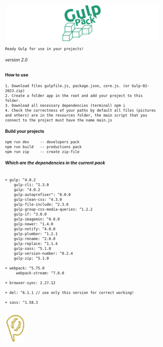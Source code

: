 ![img](https://raw.githubusercontent.com/papchenko/gulp-pack/ceb3f15a649293cffd219c7d1d3e4006aa6119d9/logo.svg)

```
Ready Gulp for use in your projects!
```
###### version 2.0


#### How to use
```
1. Download files gulpfile.js, package.json, core.js. (or Gulp-02-2023.zip)
2. Create a folder app in the root and add your project to this folder.
3. Download all necessary dependencies (terminal) npm i
4. Check the correctness of your paths by default all files (pictures and others) are in the resources folder, the main script that you connect to the project must have the name main.js
```

#### Build your projects
```
npm run dev     -- developers pack
npm run build   -- productions pack
npm run zip     -- create zip-file
```

##### Which are the **dependencies** in the current **pack**
```

+ gulp: ^4.0.2
    gulp-cli: ^2.3.0
    gulp: ^4.0.2
    gulp-autoprefixer": ^8.0.0
    gulp-clean-css: ^4.3.0
    gulp-file-include: ^2.3.0
    gulp-group-css-media-queries: ^1.2.2
    gulp-if: ^3.0.0
    gulp-imagemin: ^8.0.0
    gulp-newer: ^1.4.0
    gulp-notify: ^4.0.0
    gulp-plumber: ^1.2.1
    gulp-rename: ^2.0.0
    gulp-replace: ^1.1.4
    gulp-sass: ^5.1.0
    gulp-version-number: ^0.2.4
    gulp-zip: ^5.1.0
    
+ webpack: ^5.75.0
     webpack-stream: ^7.0.0

+ browser-sync: 2.27.12

+ del: ^6.1.1 // use only this version for correct working!  

+ sass: ^1.58.3

```

 ## 
[![N|](https://raw.githubusercontent.com/papchenko/papchenko.com/8a93b6c69500e7ef66f2ecc0e5ba122fad3a1e0e/resources/img/short-logo.svg)](http://papchenko.com/)
